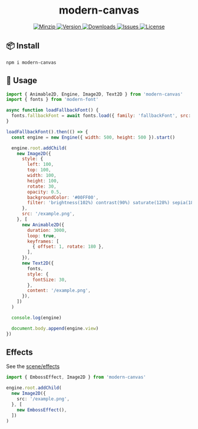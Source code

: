 <h1 align="center">modern-canvas</h1>

<p align="center">
  <a href="https://unpkg.com/modern-canvas">
    <img src="https://img.shields.io/bundlephobia/minzip/modern-canvas" alt="Minzip">
  </a>
  <a href="https://www.npmjs.com/package/modern-canvas">
    <img src="https://img.shields.io/npm/v/modern-canvas.svg" alt="Version">
  </a>
  <a href="https://www.npmjs.com/package/modern-canvas">
    <img src="https://img.shields.io/npm/dm/modern-canvas" alt="Downloads">
  </a>
  <a href="https://github.com/qq15725/modern-canvas/issues">
    <img src="https://img.shields.io/github/issues/qq15725/modern-canvas" alt="Issues">
  </a>
  <a href="https://github.com/qq15725/modern-canvas/blob/main/LICENSE">
    <img src="https://img.shields.io/npm/l/modern-canvas.svg" alt="License">
  </a>
</p>

## 📦 Install

```shell
npm i modern-canvas
```

## 🦄 Usage

```javascript
import { Animable2D, Engine, Image2D, Text2D } from 'modern-canvas'
import { fonts } from 'modern-font'

async function loadFallbackFont() {
  fonts.fallbackFont = await fonts.load({ family: 'fallbackFont', src: '/fallback.woff' })
}

loadFallbackFont().then(() => {
  const engine = new Engine({ width: 500, height: 500 }).start()

  engine.root.addChild(
    new Image2D({
      style: {
        left: 100,
        top: 100,
        width: 100,
        height: 100,
        rotate: 30,
        opacity: 0.5,
        backgroundColor: '#00FF00',
        filter: 'brightness(102%) contrast(90%) saturate(128%) sepia(18%)',
      },
      src: '/example.png',
    }, [
      new Animable2D({
        duration: 3000,
        loop: true,
        keyframes: [
          { offset: 1, rotate: 180 },
        ],
      }),
      new Text2D({
        fonts,
        style: {
          fontSize: 30,
        },
        content: '/example.png',
      }),
    ])
  )

  console.log(engine)

  document.body.append(engine.view)
})
```

## Effects

See the [scene/effects](./src/scene/effects)

```typescript
import { EmbossEffect, Image2D } from 'modern-canvas'

engine.root.addChild(
  new Image2D({
    src: '/example.png',
  }, [
    new EmbossEffect(),
  ])
)
```
